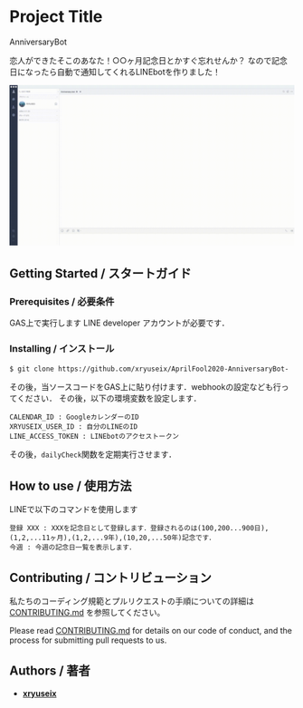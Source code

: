 # Project Title

AnniversaryBot

恋人ができたそこのあなた！○○ヶ月記念日とかすぐ忘れせんか？
なので記念日になったら自動で通知してくれるLINEbotを作りました！

![demo](./images/demo2x.gif)

## Getting Started / スタートガイド

### Prerequisites / 必要条件

GAS上で実行します
LINE developer アカウントが必要です．

### Installing / インストール

```
$ git clone https://github.com/xryuseix/AprilFool2020-AnniversaryBot-
```

その後，当ソースコードをGAS上に貼り付けます．webhookの設定なども行ってください．
その後，以下の環境変数を設定します．

```
CALENDAR_ID : GoogleカレンダーのID
XRYUSEIX_USER_ID : 自分のLINEのID
LINE_ACCESS_TOKEN : LINEbotのアクセストークン
```

その後，`dailyCheck`関数を定期実行させます．


## How to use / 使用方法

LINEで以下のコマンドを使用します

```
登録 XXX : XXXを記念日として登録します．登録されるのは(100,200...900日),(1,2,...11ヶ月),(1,2,...9年),(10,20,...50年)記念です．
今週 : 今週の記念日一覧を表示します．
```

## Contributing / コントリビューション

私たちのコーディング規範とプルリクエストの手順についての詳細は [CONTRIBUTING.md](./.github/CONTRIBUTING.md) を参照してください。

Please read [CONTRIBUTING.md](./.github/CONTRIBUTING.md) for details on our code of conduct, and the process for submitting pull requests to us.

## Authors / 著者

* **[xryuseix](https://github.com/xryuseix)**
